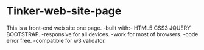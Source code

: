 # Tinker-web-site-page
This is a front-end web site one page.
-built with:- HTML5 CSS3 JQUERY BOOTSTRAP.
-responsive for all devices.
-work for most of browsers.
-code error free.
-compatible for w3 validator.
